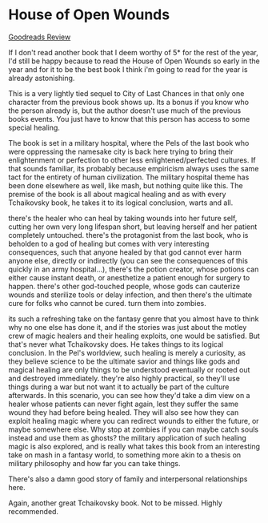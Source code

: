 # House of Open Wounds
[Goodreads Review](https://www.goodreads.com/review/show/6145384907)

If I don't read another book that I deem worthy of 5* for the rest of the year, I'd still be happy because to read the House of Open Wounds so early in the year and for it to be the best book I think i'm going to read for the year is already astonishing.

This is a very lightly tied sequel to City of Last Chances in that only one character from the previous book shows up. Its a bonus if you know who the person already is, but the author doesn't use much of the previous books events. You just have to know that this person has access to some special healing.

The book is set in a military hospital, where the Pels of the last book who were oppressing the namesake city is back here trying to bring their enlightenment or perfection to other less enlightened/perfected cultures. If that sounds familiar, its probably because empiricism always uses the same tact for the entirety of human civilization. The military hospital theme has been done elsewhere as well, like mash, but nothing quite like this. The premise of the book is all about magical healing and as with every Tchaikovsky book, he takes it to its logical conclusion, warts and all.

there's the healer who can heal by taking wounds into her future self, cutting her own very long lifespan short, but leaving herself and her patient completely untouched. there's the protagonist from the last book, who is beholden to a god of healing but comes with very interesting consequences, such that anyone healed by that god cannot ever harm anyone else, directly or indirectly (you can see the consequences of this quickly in an army hospital...), there's the potion creator, whose potions can either cause instant death, or anesthetize a patient enough for surgery to happen. there's other god-touched people, whose gods can cauterize wounds and sterilize tools or delay infection, and then there's the ultimate cure for folks who cannot be cured. turn them into zombies.

its such a refreshing take on the fantasy genre that you almost have to think why no one else has done it, and if the stories was just about the motley crew of magic healers and their healing exploits, one would be satisfied. But that's never what Tchaikovsky does. He takes things to its logical conclusion. In the Pel's worldview, such healing is merely a curiosity, as they believe science to be the ultimate savior and things like gods and magical healing are only things to be understood eventually or rooted out and destroyed immediately. they're also highly practical, so they'll use things during a war but not want it to actually be part of the culture afterwards. In this scenario, you can see how they'd take a dim view on a healer whose patients can never fight again, lest they suffer the same wound they had before being healed. They will also see how they can exploit healing magic where you can redirect wounds to either the future, or maybe somewhere else. Why stop at zombies if you can maybe catch souls instead and use them as ghosts? the military application of such healing magic is also explored, and is really what takes this book from an interesting take on mash in a fantasy world, to something more akin to a thesis on military philosophy and how far you can take things.

There's also a damn good story of family and interpersonal relationships here.

Again, another great Tchaikovsky book. Not to be missed. Highly recommended.
